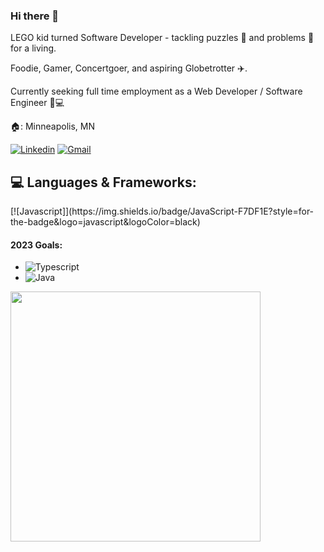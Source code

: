 ### Hi there 👋

LEGO kid turned Software Developer - tackling puzzles 🧩 and problems 🤔 for a living.

Foodie, Gamer, Concertgoer, and aspiring Globetrotter ✈️.

Currently seeking full time employment as a Web Developer / Software Engineer 💼💻

🏠: Minneapolis, MN

[![Linkedin](https://img.shields.io/badge/LinkedIn-0077B5?style=for-the-badge&logo=linkedin&logoColor=white)](https://www.linkedin.com/in/blakesmithmn/)
[![Gmail](https://img.shields.io/badge/Gmail-D14836?style=for-the-badge&logo=gmail&logoColor=white)](mailto:blake.smith.mn@gmail.com)



 ## :computer: Languages & Frameworks:
 <div>
 [![Javascript]](https://img.shields.io/badge/JavaScript-F7DF1E?style=for-the-badge&logo=javascript&logoColor=black)
</div>
 <div>
    
 


#### 2023 Goals: 

* ![Typescript](https://img.shields.io/badge/-Typescript-ffdd19?style=flat&logoColor=white&logo=typescript&color=3178C6) 
* ![Java](https://img.shields.io/badge/-Java-ff961f?style=flat&logoColor=white&logo=java)


<td><img width="400px" align="left" src="https://github-readme-stats-git-masterrstaa-rickstaa.vercel.app/api/top-langs/?username=blakesmithmn&layout=compact&count_private=true&langs_count=8&theme=dark" /></td>



<!--
**blakesmithmn/blakesmithmn** is a ✨ _special_ ✨ repository because its `README.md` (this file) appears on your GitHub profile.

Here are some ideas to get you started:

- 🔭 I’m currently working on ...
- 🌱 I’m currently learning ...
- 👯 I’m looking to collaborate on ...
- 🤔 I’m looking for help with ...
- 💬 Ask me about ...
- 📫 How to reach me: ...
- 😄 Pronouns: ...
- ⚡ Fun fact: ...
-->
